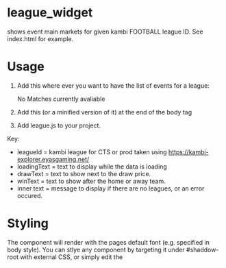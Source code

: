 # league_widget
shows event main markets for given kambi FOOTBALL league ID.
See index.html for example.

# Usage

1. Add this where ever you want to have the list of events for a league:

   <league-events leagueId="1000094985" loadingText="Loading..." drawText="draw" winText="to win">No Matches currently avaliable</league-events>

2. Add this (or a minified version of it) at the end of the body tag
   <script src="./js/league.js"></script>

3. Add league.js to your project.

Key:

* leagueId = kambi league for CTS or prod taken using https://kambi-explorer.eyasgaming.net/
* loadingText = text to display while the data is loading
* drawText = text to show next to the draw price.
* winText = text to show after the home or away team.
* inner text = message to display if there are no leagues, or an error occured.

# Styling
The component will render with the pages default font (e.g. specified in body style).
You can stlye any component by targeting it under #shaddow-root with external CSS, or simply edit the <style> inside the component source code in league.js

NOTE:
1. This will only work for 1x2 matches.  It wont work for other markets or sports.
1. You specify the league name above the web component.
